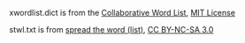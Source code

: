 xwordlist.dict is from the [Collaborative Word List](https://github.com/Crossword-Nexus/collaborative-word-list), [MIT License](https://opensource.org/licenses/MIT)

stwl.txt is from [spread the word (list)](https://www.spreadthewordlist.com/), [CC BY-NC-SA 3.0](https://creativecommons.org/licenses/by-nc-sa/3.0/)

